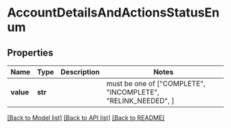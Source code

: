 # AccountDetailsAndActionsStatusEnum


## Properties
Name | Type | Description | Notes
------------ | ------------- | ------------- | -------------
**value** | **str** |  |  must be one of ["COMPLETE", "INCOMPLETE", "RELINK_NEEDED", ]

[[Back to Model list]](../README.md#documentation-for-models) [[Back to API list]](../README.md#documentation-for-api-endpoints) [[Back to README]](../README.md)


